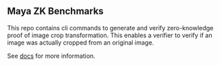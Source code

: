 ## Maya ZK Benchmarks

This repo contains cli commands to generate and verify zero-knowledge proof of image crop transformation.
This enables a verifier to verify if an image was actually cropped from an original image.

See [docs](https://docs.mayalabs.tech) for more information.